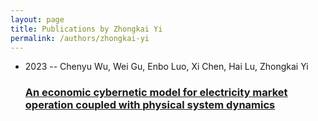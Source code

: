 ```yaml
---
layout: page
title: Publications by Zhongkai Yi
permalink: /authors/zhongkai-yi
---
```


<ul class="post-list">
<li><span class='post-meta'>2023 -- Chenyu Wu, Wei Gu, Enbo Luo, Xi Chen, Hai Lu, Zhongkai Yi</span><h3><a class='post-link' href="{{ site.baseurl }}/an-economic-cybernetic-model-for-electricity-market-operation-coupled-with-physical-system-dynamics">An economic cybernetic model for electricity market operation coupled with physical system dynamics</a></h3></li>

</ul>

